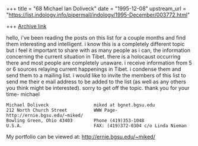 +++
title = "68 Michael Ian Doliveck"
date = "1995-12-08"
upstream_url = "https://list.indology.info/pipermail/indology/1995-December/003772.html"

+++
[Archive link](https://list.indology.info/pipermail/indology/1995-December/003772.html)

hello,  i've been reading the posts on this list for a couple months and
find them interesting and intelligent.  i know this is a completely
different topic but i feel it important to share with as many people as
i can, the information concerning the current situation in Tibet.  there is
a holocaust occurring there and most people are completely unaware.  i
receive information from 5 or 6 sources
relaying current happenings in Tibet.  i condense them and send them to
a mailing list.  i would like to invite the members of this list to
send me their e mail address to be added to the list (as well as any
others you think might be interested).  sorry to get off the topic.
thank you for your time-
michael
~~~~~~~~~~~~~~~~~~~~~~~~~~~~~~~~~~~~~~~~~~~~~~~~~~~~~~~~~~~~~~~~~~~~~~~~~~
Michael Doliveck                 miked at bgnet.bgsu.edu
212 North Church Street          WWW Page- http://ernie.bgsu.edu/~miked/
Bowling Green, Ohio 43403        Phone (419)353-1048
U.S.A.                           FAX: (419)372-0304 c/o Linda Nieman
~~~~~~~~~~~~~~~~~~~~~~~~~~~~~~~~~~~~~~~~~~~~~~~~~~~~~~~~~~~~~~~~~~~~~~~~~~
My portfolio can be viewed at:   http://ernie.bgsu.edu/~miked/
~~~~~~~~~~~~~~~~~~~~~~~~~~~~~~~~~~~~~~~~~~~~~~~~~~~~~~~~~~~~~~~~~~~~~~~~~~






